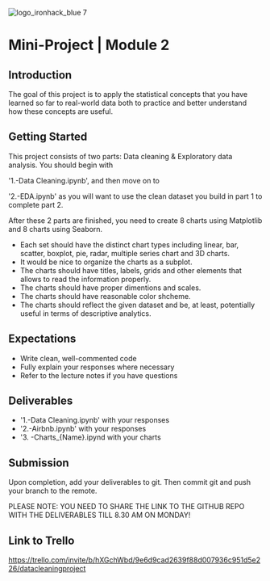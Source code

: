 
![logo_ironhack_blue 7](https://user-images.githubusercontent.com/23629340/40541063-a07a0a8a-601a-11e8-91b5-2f13e4e6b441.png)

# Mini-Project | Module 2


## Introduction

The goal of this project is to apply the statistical concepts that you have learned so far to real-world data both to practice and better understand how these concepts are useful. 


## Getting Started

This project consists of two parts: Data cleaning & Exploratory data analysis. You should begin with 

'1.-Data Cleaning.ipynb', and then move on to 

'2.-EDA.ipynb' as you will want to use the clean dataset you build in part 1 to complete part 2. 


After these 2 parts are finished, you need to create 8 charts using Matplotlib and 8 charts using Seaborn. 
- Each set should have the distinct chart types including linear, bar, scatter, boxplot, pie, radar, multiple series chart and 3D charts. 
- It would be nice to organize the charts as a subplot.
- The charts should have titles, labels, grids and other elements  that allows to read the information properly.
- The charts should have proper dimentions and scales.
- The charts should have reasonable color shcheme.
- The charts should reflect the given dataset and be, at least, potentially useful in terms of descriptive analytics.


## Expectations

- Write clean, well-commented code
- Fully explain your responses where necessary
- Refer to the lecture notes if you have questions


## Deliverables

- '1.-Data Cleaning.ipynb' with your responses
- '2.-Airbnb.ipynb' with your responses
- '3. -Charts_{Name}.ipynd with your charts


## Submission

Upon completion, add your deliverables to git. Then commit git and push your branch to the remote.


PLEASE NOTE: YOU NEED TO SHARE THE LINK TO THE GITHUB REPO WITH THE DELIVERABLES TILL 8.30 AM ON MONDAY!

## Link to Trello
https://trello.com/invite/b/hXGchWbd/9e6d9cad2639f88d007936c951d5e226/datacleaningproject
